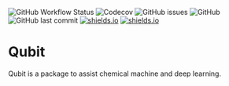![GitHub Workflow Status](https://img.shields.io/github/workflow/status/Xergon-sci/Qubit/Continuous%20Integration?style=for-the-badge)
![Codecov](https://img.shields.io/codecov/c/github/Xergon-sci/Qubit?style=for-the-badge)
![GitHub issues](https://img.shields.io/github/issues/Xergon-sci/Qubit?style=for-the-badge)
![GitHub](https://img.shields.io/github/license/Xergon-sci/Qubit?style=for-the-badge)
![GitHub last commit](https://img.shields.io/github/last-commit/Xergon-sci/Qubit?style=for-the-badge)
[![shields.io](https://img.shields.io/badge/code%20style-black-black?style=for-the-badge)](https://shields.io)
[![shields.io](https://img.shields.io/badge/BUILT%20WITH-SCIENCE-orange?style=for-the-badge)](https://shields.io)

# Qubit
Qubit is a package to assist chemical machine and deep learning.
